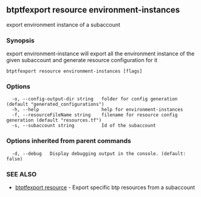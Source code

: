 ## btptfexport resource environment-instances

export environment instance of a subaccount

### Synopsis

export environment-instance will export all the environment instance of the given subaccount and generate resource configuration for it

```
btptfexport resource environment-instances [flags]
```

### Options

```
  -o, --config-output-dir string   folder for config generation (default "generated_configurations")
  -h, --help                       help for environment-instances
  -f, --resourceFileName string    filename for resource config generation (default "resources.tf")
  -s, --subaccount string          Id of the subaccount
```

### Options inherited from parent commands

```
  -d, --debug   Display debugging output in the console. (default: false)
```

### SEE ALSO

* [btptfexport resource](btptfexport_resource.md)	 - Export specific btp resources from a subaccount

